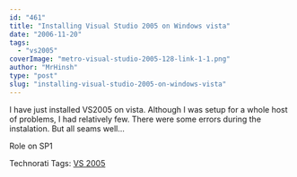 ```yaml
---
id: "461"
title: "Installing Visual Studio 2005 on Windows vista"
date: "2006-11-20"
tags: 
  - "vs2005"
coverImage: "metro-visual-studio-2005-128-link-1-1.png"
author: "MrHinsh"
type: "post"
slug: "installing-visual-studio-2005-on-windows-vista"
---
```


I have just installed VS2005 on vista. Although I was setup for a whole host of problems, I had relatively few. There were some errors during the instalation. But all seams well...

Role on SP1

Technorati Tags: [VS 2005](http://technorati.com/tags/VS+2005)



